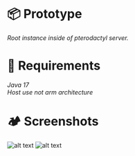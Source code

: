 # 📦 Prototype
*Root instance inside of pterodactyl server.*
# 🚩 Requirements
*Java 17* <br />
*Host use not arm architecture*
# 🏕 Screenshots
![alt text](https://i.postimg.cc/TY3zDbnx/image.png)
![alt text](https://i.postimg.cc/Gpd6Jgf4/image.png)
